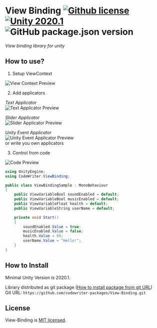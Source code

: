 # View Binding [![Github license](https://img.shields.io/github/license/codewriter-packages/View-Binding.svg?style=flat-square)](#) [![Unity 2020.1](https://img.shields.io/badge/Unity-2020.1+-2296F3.svg?style=flat-square)](#) ![GitHub package.json version](https://img.shields.io/github/package-json/v/codewriter-packages/View-Binding?style=flat-square)
_View binding library for unity_

## How to use?

1. Setup ViewContext

![View Context Preview](https://user-images.githubusercontent.com/26966368/120635821-8f571a00-c475-11eb-922e-2b69bce52b4e.png)

2. Add applicators

_Text Applicator_<br/>
![Text Applicator Preview](https://user-images.githubusercontent.com/26966368/120635942-b281c980-c475-11eb-9c4c-91826b75fdbd.png)

_Slider Applicator_<br/>
![Slider Applicator Preview](https://user-images.githubusercontent.com/26966368/120635982-c299a900-c475-11eb-8105-0c631b1da239.png)

_Unity Event Applicator_<br/>
![Unity Event Applicator Preview](https://user-images.githubusercontent.com/26966368/120636032-d218f200-c475-11eb-9ef8-53e8f13646d0.png)
<br/>or write you own applicators

3. Control from code

![Code Preview](https://user-images.githubusercontent.com/26966368/120636104-e6f58580-c475-11eb-9a63-bbc3534cc820.png)

```csharp
using UnityEngine;
using CodeWriter.ViewBinding;

public class ViewBindingSample : MonoBehaviour
{
    public ViewVariableBool soundEnabled = default;
    public ViewVariableBool musicEnabled = default;
    public ViewVariableFloat health = default;
    public ViewVariableString userName = default;

    private void Start()
    {
        soundEnabled.Value = true;
        musicEnabled.Value = false;
        health.Value = 60;
        userName.Value = "Hello!";
    }
}
```


## How to Install
Minimal Unity Version is 2020.1.

Library distributed as git package ([How to install package from git URL](https://docs.unity3d.com/Manual/upm-ui-giturl.html))
<br>Git URL: `https://github.com/codewriter-packages/View-Binding.git`

## License

View-Binding is [MIT licensed](./LICENSE.md).
